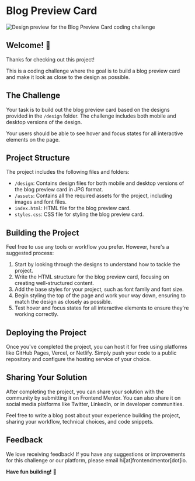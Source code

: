 # Blog Preview Card

![Design preview for the Blog Preview Card coding challenge](./design/desktop-preview.jpg)

## Welcome! 👋

Thanks for checking out this project!

This is a coding challenge where the goal is to build a blog preview card and make it look as close to the design as possible.

## The Challenge

Your task is to build out the blog preview card based on the designs provided in the `/design` folder. The challenge includes both mobile and desktop versions of the design.

Your users should be able to see hover and focus states for all interactive elements on the page.

## Project Structure

The project includes the following files and folders:

- `/design`: Contains design files for both mobile and desktop versions of the blog preview card in JPG format.
- `/assets`: Contains all the required assets for the project, including images and font files.
- `index.html`: HTML file for the blog preview card.
- `styles.css`: CSS file for styling the blog preview card.

## Building the Project

Feel free to use any tools or workflow you prefer. However, here's a suggested process:

1. Start by looking through the designs to understand how to tackle the project.
2. Write the HTML structure for the blog preview card, focusing on creating well-structured content.
3. Add the base styles for your project, such as font family and font size.
4. Begin styling the top of the page and work your way down, ensuring to match the design as closely as possible.
5. Test hover and focus states for all interactive elements to ensure they're working correctly.

## Deploying the Project

Once you've completed the project, you can host it for free using platforms like GitHub Pages, Vercel, or Netlify. Simply push your code to a public repository and configure the hosting service of your choice.

## Sharing Your Solution

After completing the project, you can share your solution with the community by submitting it on Frontend Mentor. You can also share it on social media platforms like Twitter, LinkedIn, or in developer communities.

Feel free to write a blog post about your experience building the project, sharing your workflow, technical choices, and code snippets.

## Feedback

We love receiving feedback! If you have any suggestions or improvements for this challenge or our platform, please email hi[at]frontendmentor[dot]io.

**Have fun building!** 🚀
